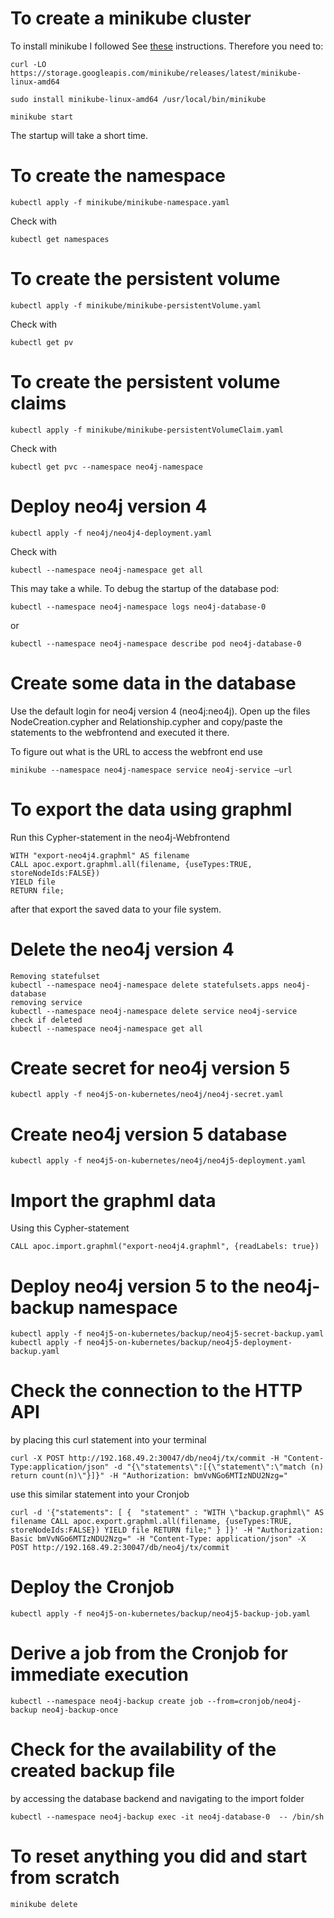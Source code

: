 # To create a minikube cluster

To install minikube I followed See [these](https://minikube.sigs.k8s.io/docs/start/) instructions.
Therefore you need to:
```
curl -LO https://storage.googleapis.com/minikube/releases/latest/minikube-linux-amd64

sudo install minikube-linux-amd64 /usr/local/bin/minikube

minikube start
```
The startup will take a short time.

# To create the namespace
```
kubectl apply -f minikube/minikube-namespace.yaml
```
Check with
```
kubectl get namespaces
```

# To create the persistent volume
```
kubectl apply -f minikube/minikube-persistentVolume.yaml
```
Check with
```
kubectl get pv
```
# To create the persistent volume claims
```
kubectl apply -f minikube/minikube-persistentVolumeClaim.yaml
```
Check with
```
kubectl get pvc --namespace neo4j-namespace
```

# Deploy neo4j version 4
```
kubectl apply -f neo4j/neo4j4-deployment.yaml 
```
Check with
```
kubectl --namespace neo4j-namespace get all
```
This may take a while.
To debug the startup of the database pod:
```
kubectl --namespace neo4j-namespace logs neo4j-database-0
```
or
```
kubectl --namespace neo4j-namespace describe pod neo4j-database-0
```

# Create some data in the database
Use the default login for neo4j version 4 (neo4j:neo4j).
Open up the files NodeCreation.cypher and Relationship.cypher and copy/paste the statements to the webfrontend and executed it there.

To figure out what is the URL to access the webfront end use

```
minikube --namespace neo4j-namespace service neo4j-service –url
```

# To export the data using graphml
Run this Cypher-statement in the neo4j-Webfrontend
```
WITH "export-neo4j4.graphml" AS filename
CALL apoc.export.graphml.all(filename, {useTypes:TRUE, storeNodeIds:FALSE})
YIELD file
RETURN file;
```
after that export the saved data to your file system.

# Delete the neo4j version 4
```
Removing statefulset
kubectl --namespace neo4j-namespace delete statefulsets.apps neo4j-database
removing service
kubectl --namespace neo4j-namespace delete service neo4j-service
check if deleted
kubectl --namespace neo4j-namespace get all
```
# Create secret for neo4j version 5
```
kubectl apply -f neo4j5-on-kubernetes/neo4j/neo4j-secret.yaml
```
# Create neo4j version 5 database
```
kubectl apply -f neo4j5-on-kubernetes/neo4j/neo4j5-deployment.yaml 
```
# Import the graphml data
Using this Cypher-statement
```
CALL apoc.import.graphml("export-neo4j4.graphml", {readLabels: true})
```

# Deploy neo4j version 5 to the neo4j-backup namespace
```
kubectl apply -f neo4j5-on-kubernetes/backup/neo4j5-secret-backup.yaml
kubectl apply -f neo4j5-on-kubernetes/backup/neo4j5-deployment-backup.yaml
```
# Check the connection to the HTTP API
by placing this curl statement into your terminal
```
curl -X POST http://192.168.49.2:30047/db/neo4j/tx/commit -H "Content-Type:application/json" -d "{\"statements\":[{\"statement\":\"match (n) return count(n)\"}]}" -H "Authorization: bmVvNGo6MTIzNDU2Nzg="
```
use this similar statement into your Cronjob
```
curl -d '{"statements": [ {  "statement" : "WITH \"backup.graphml\" AS filename CALL apoc.export.graphml.all(filename, {useTypes:TRUE, storeNodeIds:FALSE}) YIELD file RETURN file;" } ]}' -H "Authorization: Basic bmVvNGo6MTIzNDU2Nzg=" -H "Content-Type: application/json" -X POST http://192.168.49.2:30047/db/neo4j/tx/commit
```

# Deploy the Cronjob
```
kubectl apply -f neo4j5-on-kubernetes/backup/neo4j5-backup-job.yaml
```
# Derive a job from the Cronjob for immediate execution
```
kubectl --namespace neo4j-backup create job --from=cronjob/neo4j-backup neo4j-backup-once
```

# Check for the availability of the created backup file
by accessing the database backend and navigating to the import folder
```
kubectl --namespace neo4j-backup exec -it neo4j-database-0  -- /bin/sh
```

# To reset anything you did and start from scratch
```
minikube delete
```






